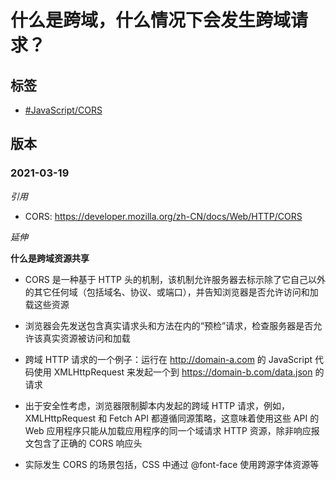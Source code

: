 # 什么是跨域，什么情况下会发生跨域请求？

## 标签

- [#JavaScript/CORS](#)

## 版本

### 2021-03-19

*引用*

- CORS: https://developer.mozilla.org/zh-CN/docs/Web/HTTP/CORS

*延伸*

**什么是跨域资源共享**

- CORS 是一种基于 HTTP 头的机制，该机制允许服务器去标示除了它自己以外的其它任何域（包括域名、协议、或端口），并告知浏览器是否允许访问和加载这些资源

- 浏览器会先发送包含真实请求头和方法在内的“预检”请求，检查服务器是否允许该真实资源被访问和加载

- 跨域 HTTP 请求的一个例子：运行在 http://domain-a.com 的 JavaScript 代码使用 XMLHttpRequest 来发起一个到 https://domain-b.com/data.json 的请求

- 出于安全性考虑，浏览器限制脚本内发起的跨域 HTTP 请求，例如，XMLHttpRequest 和 Fetch API 都遵循同源策略，这意味着使用这些 API 的 Web 应用程序只能从加载应用程序的同一个域请求 HTTP 资源，除非响应报文包含了正确的 CORS 响应头

- 实际发生 CORS 的场景包括，CSS 中通过 @font-face 使用跨源字体资源等